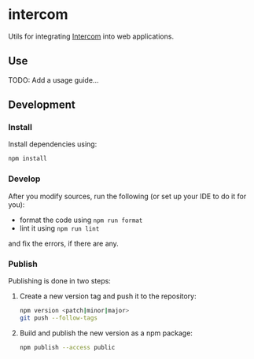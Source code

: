 # intercom

Utils for integrating [Intercom](https://www.intercom.com/) into web applications.

## Use

TODO: Add a usage guide...

## Development

### Install

Install dependencies using:

```sh
npm install
```

### Develop

After you modify sources, run the following (or set up your IDE to do it for you):

- format the code using `npm run format`
- lint it using `npm run lint`

and fix the errors, if there are any.

### Publish

Publishing is done in two steps:

1. Create a new version tag and push it to the repository:
    ```sh
    npm version <patch|minor|major>
    git push --follow-tags
    ```
1. Build and publish the new version as a npm package:
    ```sh
    npm publish --access public
    ``` 

